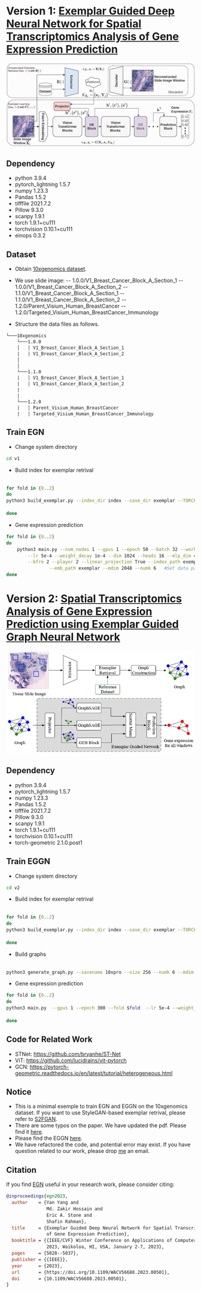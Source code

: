 # Version 1: [Exemplar Guided Deep Neural Network for Spatial Transcriptomics Analysis of Gene Expression Prediction](./doc/egn.pdf)
![](doc/coverpage1.jpg)

## Dependency
* python 3.9.4
* pytorch_lightning 1.5.7
* numpy 1.23.3
* Pandas 1.5.2
* tifffile 2021.7.2
* Pillow 9.3.0
* scanpy 1.9.1
* torch 1.9.1+cu111
* torchvision 0.10.1+cu111
* einops  0.3.2

## Dataset
* Obtain [10xgenomics dataset](https://www.10xgenomics.com/resources/datasets?query=&page=1&configure%5Bfacets%5D%5B0%5D=chemistryVersionAndThroughput&configure%5Bfacets%5D%5B1%5D=pipeline.version&configure%5BhitsPerPage%5D=500&configure%5BmaxValuesPerFacet%5D=1000).

* We use slide image:
-- 1.0.0/V1_Breast_Cancer_Block_A_Section_1
-- 1.0.0/V1_Breast_Cancer_Block_A_Section_2 
-- 1.1.0/V1_Breast_Cancer_Block_A_Section_1
-- 1.1.0/V1_Breast_Cancer_Block_A_Section_2 
-- 1.2.0/Parent_Visium_Human_BreastCancer
-- 1.2.0/Targeted_Visium_Human_BreastCancer_Immunology 

* Structure the data files as follows.
```
└───10xgenomics
    └───1.0.0
    │   │ V1_Breast_Cancer_Block_A_Section_1
    |   | V1_Breast_Cancer_Block_A_Section_2
    │  
    │
    └───1.1.0
    |   │ V1_Breast_Cancer_Block_A_Section_1
    |   | V1_Breast_Cancer_Block_A_Section_2
    |   
    |
    └───1.2.0
    |   │ Parent_Visium_Human_BreastCancer
    |   | Targeted_Visium_Human_BreastCancer_Immunology
```


## Train EGN

* Change system directory
```bash
cd v1
```

*  Build index for exemplar retrival
```bash

for fold in {0..2}
do
python3 build_exemplar.py --index_dir index --save_dir exemplar --TORCH_HOME PLEASE Fill --data PLEASE Fill --fold $fold #Set torch home and data path properly, e.g., 10xgenomics 

done
```

* Gene expression prediction
```bash
for fold in {0..2}
do
	python3 main.py --num_nodes 1 --gpus 1 --epoch 50 --batch 32 --workers 6 --size 256 --data PLEAE FILL --fold $fold \
		--lr 5e-4 --weight_decay 1e-4 --dim 1024 --heads 16 --mlp_dim 4096 --depth 8 --bhead 8 --bdim 64  \
		--bfre 2 --player 2 --linear_projection True --index_path exemplar/index \
		        --emb_path exemplar --mdim 2048 --numk 6   #Set data path properly 
done  
```

# Version 2: [Spatial Transcriptomics Analysis of Gene Expression Prediction using Exemplar Guided Graph Neural Network](./doc/eggn.pdf)
![](doc/coverpage2.jpg)

## Dependency
* python 3.9.4
* pytorch_lightning 1.5.7
* numpy 1.23.3
* Pandas 1.5.2
* tifffile 2021.7.2
* Pillow 9.3.0
* scanpy 1.9.1
* torch 1.9.1+cu111
* torchvision 0.10.1+cu111
* torch-geometric  2.1.0.post1

## Train EGGN

* Change system directory
```bash
cd v2
```

*  Build index for exemplar retrival
```bash

for fold in {0..2}
do
python3 build_exemplar.py --index_dir index --save_dir exemplar --TORCH_HOME PLEASE Fill --data PLEASE Fill --fold $fold #Set torch home and data path properly 

done
```

* Build graphs
```bash

python3 generate_graph.py --savename 10xpro --size 256 --numk 6 --mdim 512 --index_path index --emb_path exemplar --data PLEASE Fill #Set data path properly 

```

* Gene expression prediction

```bash
for fold in {0..2}
do
python3 main.py  --gpus 1 --epoch 300 --fold $fold  --lr 5e-4 --weight_decay 1e-4 --mdim 512 --numk 6  --graph_path 10xpro --num_layers 4

done
```

## Code for Related Work
* STNet: https://github.com/bryanhe/ST-Net
* ViT: https://github.com/lucidrains/vit-pytorch
* GCN: https://pytorch-geometric.readthedocs.io/en/latest/tutorial/heterogeneous.html

## Notice
* This is a minimal exemple to train EGN and EGGN on the 10xgenomics dataset. If you want to use StyleGAN-based exemplar retrival, please refer to [S2FGAN](https://github.com/Yan98/S2FGAN). 
* There are some typos on the paper. We have updated the pdf. Please find it [here](./doc/egn.pdf).
* Please find the EGGN [here](./doc/eggn.pdf).
* We have refactored the code, and potential error may exist. If you have question related to our work, please drop [me](mailto:yan.yang@anu.edu.au?subject=[GitHub]EGN) an email.



## Citation
If you find [EGN](https://openaccess.thecvf.com/content/WACV2023/papers/Yang_Exemplar_Guided_Deep_Neural_Network_for_Spatial_Transcriptomics_Analysis_of_WACV_2023_paper.pdf) useful in your research work, please consider citing:
```bibtex
@inproceedings{egn2023,
  author    = {Yan Yang and
               Md. Zakir Hossain and
               Eric A. Stone and
               Shafin Rahman},
  title     = {Exemplar Guided Deep Neural Network for Spatial Transcriptomics Analysis
               of Gene Expression Prediction},
  booktitle = {{IEEE/CVF} Winter Conference on Applications of Computer Vision, {WACV}
               2023, Waikoloa, HI, USA, January 2-7, 2023},
  pages     = {5028--5037},
  publisher = {{IEEE}},
  year      = {2023},
  url       = {https://doi.org/10.1109/WACV56688.2023.00501},
  doi       = {10.1109/WACV56688.2023.00501},
}
```
